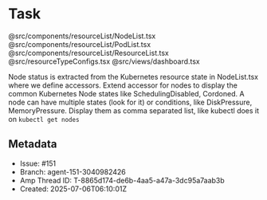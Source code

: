 # Task

@src/components/resourceList/NodeList.tsx
@src/components/resourceList/PodList.tsx
@src/components/resourceList/ResourceList.tsx
@src/resourceTypeConfigs.tsx
@src/views/dashboard.tsx

Node status is extracted from the Kubernetes resource state in NodeList.tsx where we define accessors. Extend accessor for nodes to display the common Kubernetes Node states like SchedulingDisabled, Cordoned. A node can have multiple states (look for it) or conditions, like DiskPressure, MemoryPressure. Display them as comma separated list, like kubectl does it on `kubectl get nodes`

## Metadata

- Issue: #151
- Branch: agent-151-3040982426
- Amp Thread ID: T-8865d174-de6b-4aa5-a47a-3dc95a7aab3b
- Created: 2025-07-06T06:10:01Z
